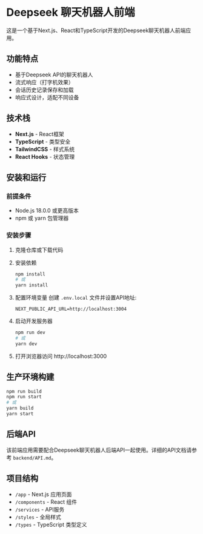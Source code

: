 # Deepseek 聊天机器人前端

这是一个基于Next.js、React和TypeScript开发的Deepseek聊天机器人前端应用。

## 功能特点

- 基于Deepseek API的聊天机器人
- 流式响应（打字机效果）
- 会话历史记录保存和加载
- 响应式设计，适配不同设备

## 技术栈

- **Next.js** - React框架
- **TypeScript** - 类型安全
- **TailwindCSS** - 样式系统
- **React Hooks** - 状态管理

## 安装和运行

### 前提条件

- Node.js 18.0.0 或更高版本
- npm 或 yarn 包管理器

### 安装步骤

1. 克隆仓库或下载代码

2. 安装依赖
   ```bash
   npm install
   # 或
   yarn install
   ```

3. 配置环境变量
   创建 `.env.local` 文件并设置API地址:
   ```
   NEXT_PUBLIC_API_URL=http://localhost:3004
   ```

4. 启动开发服务器
   ```bash
   npm run dev
   # 或
   yarn dev
   ```

5. 打开浏览器访问 http://localhost:3000

## 生产环境构建

```bash
npm run build
npm run start
# 或
yarn build
yarn start
```

## 后端API

该前端应用需要配合Deepseek聊天机器人后端API一起使用。详细的API文档请参考 `backend/API.md`。

## 项目结构

- `/app` - Next.js 应用页面
- `/components` - React 组件
- `/services` - API服务
- `/styles` - 全局样式
- `/types` - TypeScript 类型定义 